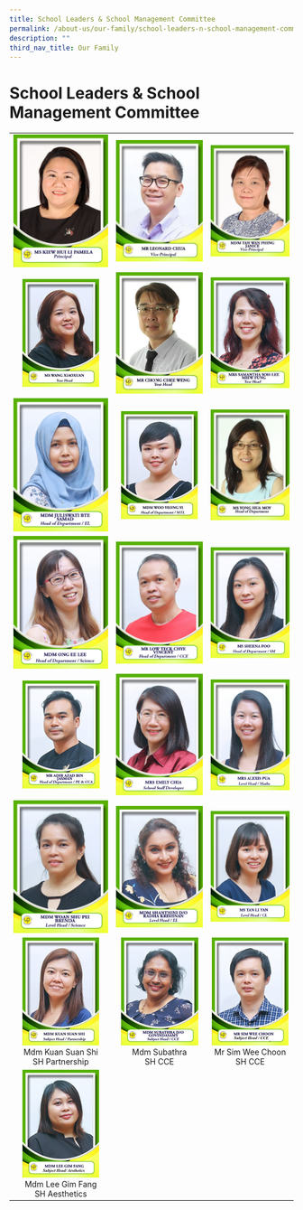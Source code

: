 ```yaml
---
title: School Leaders & School Management Committee
permalink: /about-us/our-family/school-leaders-n-school-management-committee/
description: ""
third_nav_title: Our Family
---
```

# School Leaders & School Management Committee

|   |   |   |
|:-:|:-:|:-:|
| ![](/images/About%20us/Leaders%20&%20Management%20Committee/SLM1.jpg)  |   ![](/images/About%20us/Leaders%20&%20Management%20Committee/SLM2.jpg)  |  ![](/images/About%20us/Leaders%20&%20Management%20Committee/SLM3.jpg)   |
|  ![](/images/About%20us/Leaders%20&%20Management%20Committee/image6.png)  |   ![](/images/About%20us/Leaders%20&%20Management%20Committee/SLM5.jpg)  | ![](/images/About%20us/Leaders%20&%20Management%20Committee/image10.jpg)  |
| ![](/images/About%20us/Leaders%20&%20Management%20Committee/image3.jpg)  |  ![](/images/About%20us/Leaders%20&%20Management%20Committee/image9.png)  |    ![](/images/About%20us/Leaders%20&%20Management%20Committee/SLM9.jpg)   |
| ![](/images/About%20us/Leaders%20&%20Management%20Committee/image11.jpg)  |  ![](/images/About%20us/Leaders%20&%20Management%20Committee/image5.jpg)   |  ![](/images/About%20us/Leaders%20&%20Management%20Committee/image22.jpg) |
| ![](/images/About%20us/Leaders%20&%20Management%20Committee/image14.png)  | ![](/images/About%20us/Leaders%20&%20Management%20Committee/image8.jpg)  |  ![](/images/About%20us/Leaders%20&%20Management%20Committee/image4.jpg) |
|   ![](/images/About%20us/Leaders%20&%20Management%20Committee/image2.jpg) | ![](/images/About%20us/Leaders%20&%20Management%20Committee/image12.jpg)  |  ![](/images/About%20us/Leaders%20&%20Management%20Committee/image19.jpg) |
|   ![](/images/About%20us/Leaders%20&%20Management%20Committee/image1.png) Mdm Kuan Suan Shi<br>SH Partnership | ![](/images/About%20us/Leaders%20&%20Management%20Committee/image21.png) Mdm Subathra<br>SH CCE |  ![](/images/About%20us/Leaders%20&%20Management%20Committee/image7.png)Mr Sim Wee Choon<br>SH CCE |
|   ![](/images/About%20us/Leaders%20&%20Management%20Committee/image17.png) Mdm Lee Gim Fang<br>SH Aesthetics |    |  |